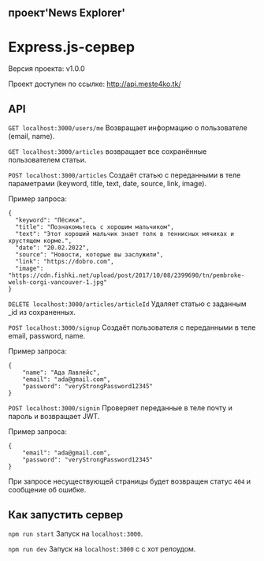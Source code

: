 ## проект'News Explorer'
# Express.js-сервер
Версия проекта: v1.0.0

Проект доступен по ссылке: http://api.meste4ko.tk/

## API

`GET localhost:3000/users/me`
Возвращает информацию о пользователе (email, name).

`GET localhost:3000/articles`
возвращает все сохранённые пользователем статьи.

`POST localhost:3000/articles`
Создаёт статью с переданными в теле параметрами (keyword, title, text, date, source, link, image).

Пример запроса:
```
{
  "keyword": "Пёсики",
  "title": "Познакомьтесь с хорошим мальчиком",
  "text": "Этот хороший мальчик знает толк в теннисных мячиках и хрустящем корме.",
  "date": "20.02.2022",
  "source": "Новости, которые вы заслужили",
  "link": "https://dobro.com",
  "image": "https://cdn.fishki.net/upload/post/2017/10/08/2399690/tn/pembroke-welsh-corgi-vancouver-1.jpg"
}
```

`DELETE localhost:3000/articles/articleId`
Удаляет статью с заданным _id из сохраненных.

`POST localhost:3000/signup`
Cоздаёт пользователя с переданными в теле email, password, name.

Пример запроса:
```
{
    "name": "Ада Лавлейс",
    "email": "ada@gmail.com",
	"password": "veryStrongPassword12345"
}
```

`POST localhost:3000/signin`
Проверяет переданные в теле почту и пароль и возвращает JWT.

Пример запроса:
```
{
    "email": "ada@gmail.com",
	"password": "veryStrongPassword12345"
}
```

При запросе несуществующей страницы будет возвращен статус `404` и сообщение об ошибке.

## Как запустить сервер

`npm run start`
Запуск на `localhost:3000`.

`npm run dev`
Запуск на `localhost:3000` с с хот релоудом.

